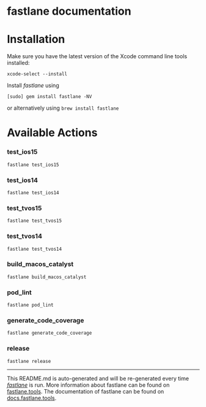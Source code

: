 fastlane documentation
================
# Installation

Make sure you have the latest version of the Xcode command line tools installed:

```
xcode-select --install
```

Install _fastlane_ using
```
[sudo] gem install fastlane -NV
```
or alternatively using `brew install fastlane`

# Available Actions
### test_ios15
```
fastlane test_ios15
```

### test_ios14
```
fastlane test_ios14
```

### test_tvos15
```
fastlane test_tvos15
```

### test_tvos14
```
fastlane test_tvos14
```

### build_macos_catalyst
```
fastlane build_macos_catalyst
```

### pod_lint
```
fastlane pod_lint
```

### generate_code_coverage
```
fastlane generate_code_coverage
```

### release
```
fastlane release
```


----

This README.md is auto-generated and will be re-generated every time [_fastlane_](https://fastlane.tools) is run.
More information about fastlane can be found on [fastlane.tools](https://fastlane.tools).
The documentation of fastlane can be found on [docs.fastlane.tools](https://docs.fastlane.tools).
